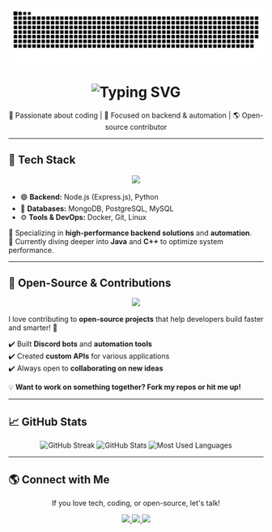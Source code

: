 <!-- Contribution Snake at the Top -->
<p align="center">
  <img src="https://github.com/bimashazaman/Github-snake-SVG/blob/master/snake.svg">
</p>

<h1 align="center">
  <img src="https://readme-typing-svg.herokuapp.com?font=JetBrains+Mono&size=24&pause=1000&color=00A2FF&center=true&vCenter=true&width=600&lines=Hey%2C+I'm+Lucas!;Backend+Developer;Open+Source+Contributor" alt="Typing SVG" />
</h1>

<p align="center">
  🚀 Passionate about coding | 🎯 Focused on backend & automation | 🌎 Open-source contributor  
</p>

---

## 🚀 Tech Stack  

<p align="center">
  <img src="https://skillicons.dev/icons?i=nodejs,python,java,cpp,express,mongodb,postgresql,mysql,docker,git,linux" />
</p>

- 🟢 **Backend:** Node.js (Express.js), Python  
- 📡 **Databases:** MongoDB, PostgreSQL, MySQL  
- ⚙️ **Tools & DevOps:** Docker, Git, Linux  

🔹 Specializing in **high-performance backend solutions** and **automation**.  
🔹 Currently diving deeper into **Java** and **C++** to optimize system performance.

---

## 📂 Open-Source & Contributions  

<p align="center">
  <img src="https://media.giphy.com/media/QpVUMRUJGokfqXyfa1/giphy.gif" width="60%">
</p>

I love contributing to **open-source projects** that help developers build faster and smarter! 🚀  

✔️ Built **Discord bots** and **automation tools**  
✔️ Created **custom APIs** for various applications  
✔️ Always open to **collaborating on new ideas**  

💡 **Want to work on something together? Fork my repos or hit me up!**  

---

## 📈 GitHub Stats  

<p align="center">
  <img src="https://github-readme-streak-stats.herokuapp.com/?user=emptydev1&theme=github-dark&hide_border=true" alt="GitHub Streak">
  <img src="https://github-readme-stats.vercel.app/api?username=emptydev1&show_icons=true&count_private=true&include_all_commits=true&theme=github_dark&hide_border=true" alt="GitHub Stats">
  <img src="https://github-readme-stats.vercel.app/api/top-langs/?username=emptydev1&layout=compact&show_icons=true&theme=github_dark&hide_border=true" alt="Most Used Languages">
</p>

---

## 🌎 Connect with Me  

<p align="center">
  If you love tech, coding, or open-source, let's talk!  
</p>

<p align="center">
  <a href="https://discord.com/users/1036018691562803260">
    <img src="https://img.shields.io/badge/Discord-5865F2?style=for-the-badge&logo=discord&logoColor=white">
  </a>
  <a href="https://www.instagram.com/emptydev/">
    <img src="https://img.shields.io/badge/Instagram-E4405F?style=for-the-badge&logo=instagram&logoColor=white">
  </a>
  <a href="https://github.com/emptydev1">
    <img src="https://img.shields.io/badge/GitHub-181717?style=for-the-badge&logo=github&logoColor=white">
  </a>
</p>